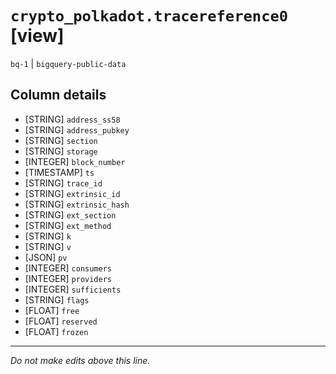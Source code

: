 # `crypto_polkadot.tracereference0` [view]
`bq-1` | `bigquery-public-data`

## Column details
* [STRING]    `address_ss58`
* [STRING]    `address_pubkey`
* [STRING]    `section`
* [STRING]    `storage`
* [INTEGER]   `block_number`
* [TIMESTAMP] `ts`
* [STRING]    `trace_id`
* [STRING]    `extrinsic_id`
* [STRING]    `extrinsic_hash`
* [STRING]    `ext_section`
* [STRING]    `ext_method`
* [STRING]    `k`
* [STRING]    `v`
* [JSON]      `pv`
* [INTEGER]   `consumers`
* [INTEGER]   `providers`
* [INTEGER]   `sufficients`
* [STRING]    `flags`
* [FLOAT]     `free`
* [FLOAT]     `reserved`
* [FLOAT]     `frozen`

-------------------------------------------------------------------------------
*Do not make edits above this line.*
